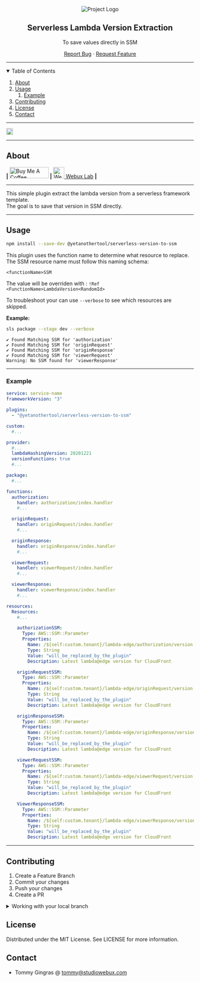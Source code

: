 <div align="center">

![Project Logo](https://webuxlab-static.s3.ca-central-1.amazonaws.com/logoAmpoule.svg)

<h2>Serverless Lambda Version Extraction</h2>
<p>To save values directly in SSM</p>

<p align="center">
  <a href="https://github.com/yet-another-tool/serverless-version-to-ssm/issues">Report Bug</a>
  ·
  <a href="https://github.com/yet-another-tool/serverless-version-to-ssm/issues">Request Feature</a>
</p>
</div>

---

<details open="open">
  <summary>Table of Contents</summary>
  <ol>
    <li>
      <a href="#about">About</a>
    </li>
    <li>
      <a href="#usage">Usage</a>
      <ol>
        <li>
        <a href="#example">Example</a>
        </li>
      </ol>
    </li>
    <li><a href="#contributing">Contributing</a></li>
    <li><a href="#license">License</a></li>
    <li><a href="#contact">Contact</a></li>
  </ol>
</details>

---

<a href="https://badge.fury.io/js/@yetanothertool%2Fserverless-version-to-ssm"><img src="https://badge.fury.io/js/@yetanothertool%2Fserverless-version-to-ssm.svg" alt="npm version" height="18"></a>

---

## About

<div>
<b> | </b>
<a href="https://www.buymeacoffee.com/studiowebux" target="_blank"
      ><img
        src="https://cdn.buymeacoffee.com/buttons/v2/default-yellow.png"
        alt="Buy Me A Coffee"
        style="height: 30px !important; width: 105px !important"
/></a>
<b> | </b>
<a href="https://webuxlab.com" target="_blank"
      ><img
        src="https://webuxlab-static.s3.ca-central-1.amazonaws.com/logoAmpoule.svg"
        alt="Webux Logo"
        style="height: 30px !important"
/> Webux Lab</a>
<b> | </b>
</div>

---

This simple plugin extract the lambda version from a serverless framework template.  
The goal is to save that version in SSM directly.

---

## Usage

```bash
npm install --save-dev @yetanothertool/serverless-version-to-ssm
```

This plugin uses the function name to determine what resource to replace.
The SSM resource name must follow this naming schema:

```text
<functionName>SSM
```

The value will be overriden with : `!Ref <FunctionName>LambdaVersion<RandomId>`

To troubleshoot your can use `--verbose` to see which resources are skipped.

**Example:**
```bash
sls package --stage dev --verbose
```

```text
✔ Found Matching SSM for 'authorization'
✔ Found Matching SSM for 'originRequest'
✔ Found Matching SSM for 'originResponse'
✔ Found Matching SSM for 'viewerRequest'
Warning: No SSM found for 'viewerResponse'
```

---

### Example

```yaml
service: service-name
frameworkVersion: "3"

plugins:
  - "@yetanothertool/serverless-version-to-ssm"

custom:
  #...

provider:
  #...
  lambdaHashingVersion: 20201221
  versionFunctions: true
  #...

package:
  #...

functions:
  authorization:
    handler: authorization/index.handler
    #...

  originRequest:
    handler: originRequest/index.handler
    #...

  originResponse:
    handler: originResponse/index.handler
    #...

  viewerRequest:
    handler: viewerRequest/index.handler
    #...

  viewerResponse:
    handler: viewerResponse/index.handler
    #...

resources:
  Resources:
    #...

    authorizationSSM:
      Type: AWS::SSM::Parameter
      Properties:
        Name: /${self:custom.tenant}/lambda-edge/authorization/version
        Type: String
        Value: "will_be_replaced_by_the_plugin"
        Description: Latest lambda@edge version for CloudFront

    originRequestSSM:
      Type: AWS::SSM::Parameter
      Properties:
        Name: /${self:custom.tenant}/lambda-edge/originRequest/version
        Type: String
        Value: "will_be_replaced_by_the_plugin"
        Description: Latest lambda@edge version for CloudFront

    originResponseSSM:
      Type: AWS::SSM::Parameter
      Properties:
        Name: /${self:custom.tenant}/lambda-edge/originResponse/version
        Type: String
        Value: "will_be_replaced_by_the_plugin"
        Description: Latest lambda@edge version for CloudFront

    viewerRequestSSM:
      Type: AWS::SSM::Parameter
      Properties:
        Name: /${self:custom.tenant}/lambda-edge/viewerRequest/version
        Type: String
        Value: "will_be_replaced_by_the_plugin"
        Description: Latest lambda@edge version for CloudFront

    ViewerResponseSSM:
      Type: AWS::SSM::Parameter
      Properties:
        Name: /${self:custom.tenant}/lambda-edge/viewerResponse/version
        Type: String
        Value: "will_be_replaced_by_the_plugin"
        Description: Latest lambda@edge version for CloudFront
```

---

## Contributing

1. Create a Feature Branch
2. Commit your changes
3. Push your changes
4. Create a PR

<details>
<summary>Working with your local branch</summary>

**Branch Checkout:**

```bash
git checkout -b <feature|fix|release|chore|hotfix>/prefix-name
```

> Your branch name must starts with [feature|fix|release|chore|hotfix] and use a / before the name;
> Use hyphens as separator;
> The prefix correspond to your Kanban tool id (e.g. abc-123)

**Keep your branch synced:**

```bash
git fetch origin
git rebase origin/master
```

**Commit your changes:**

```bash
git add .
git commit -m "<feat|ci|test|docs|build|chore|style|refactor|perf|BREAKING CHANGE>: commit message"
```

> Follow this convention commitlint for your commit message structure

**Push your changes:**

```bash
git push origin <feature|fix|release|chore|hotfix>/prefix-name
```

**Examples:**

```bash
git checkout -b release/v1.15.5
git checkout -b feature/abc-123-something-awesome
git checkout -b hotfix/abc-432-something-bad-to-fix
```

```bash
git commit -m "docs: added awesome documentation"
git commit -m "feat: added new feature"
git commit -m "test: added tests"
```

</details>

## License

Distributed under the MIT License. See LICENSE for more information.

## Contact

- Tommy Gingras @ tommy@studiowebux.com
